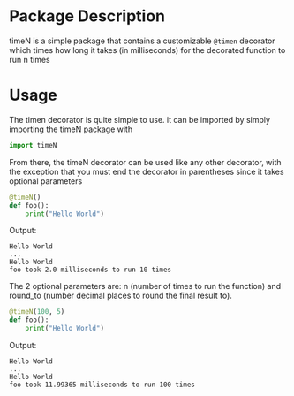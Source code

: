 # Package Description

timeN is a simple package that contains a customizable `@timen` decorator which times how long it takes (in milliseconds) for the decorated function to run n times

# Usage

The timen decorator is quite simple to use. it can be imported by simply importing the timeN package with 
```python
import timeN
```
From there, the timeN decorator can be used like any other decorator, with the exception that you must end the decorator in parentheses since it takes optional parameters
```python
@timeN()
def foo():
    print("Hello World")
```
Output:
```
Hello World
...
Hello World
foo took 2.0 milliseconds to run 10 times
```
The 2 optional parameters are: n (number of times to run the function) and round_to (number decimal places to round the final result to).
```python
@timeN(100, 5)
def foo():
    print("Hello World")
```
Output:
```
Hello World
...
Hello World
foo took 11.99365 milliseconds to run 100 times
```
